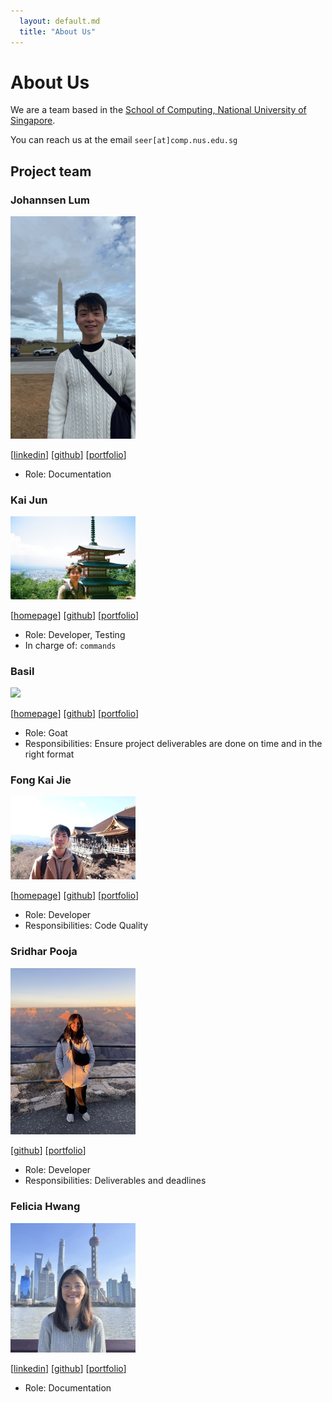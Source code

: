 ```yaml
---
  layout: default.md
  title: "About Us"
---
```


# About Us

We are a team based in the [School of Computing, National University of Singapore](http://www.comp.nus.edu.sg).

You can reach us at the email `seer[at]comp.nus.edu.sg`

## Project team

### Johannsen Lum

<img src="images/johannsenlum.png" width="200px">

[[linkedin](https://www.linkedin.com/in/johannsenlum/)]
[[github](https://github.com/johannsenlum)]
[[portfolio](team/johannsenlum.md)]

* Role: Documentation

### Kai Jun

<img src="images/kaidama97.png" width="200px">

[[homepage](https://www.linkedin.com/in/kai-jun-tay-01475b195/)]
[[github](https://github.com/Kaidama97)]
[[portfolio](team/kaidama97.md)]

* Role: Developer, Testing
* In charge of: `commands`

### Basil
<img src="images/basil-boh.png" width="200px">

[[homepage](https://www.linkedin.com/in/basil-boh-81933b18b/)]
[[github](https://github.com/basil-boh)]
[[portfolio](team/basil-boh.md)]

* Role: Goat
* Responsibilities: Ensure project deliverables are done on time and in the right format

### Fong Kai Jie

<img src="images/codebreaker64.png" width="200px">

[[homepage](https://www.linkedin.com/in/fong-kai-jie/)]
[[github](https://github.com/codebreaker64)]
[[portfolio](team/kaijie.md)]

* Role: Developer
* Responsibilities: Code Quality

### Sridhar Pooja

<img src="images/wowwwp.png" width="200px">

[[github](http://github.com/wowwwp)]
[[portfolio](team/wowwwp.md)]

* Role: Developer
* Responsibilities: Deliverables and deadlines

### Felicia Hwang

<img src="images/feliciahmq.png" width="200px">

[[linkedin](https://www.linkedin.com/in/feliciahmq/)]
[[github](https://github.com/feliciahmq)]
[[portfolio](team/feliciahmq.md)]

* Role: Documentation
